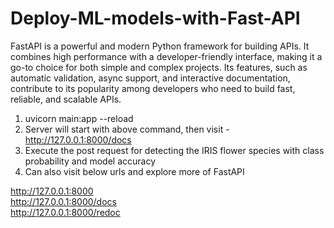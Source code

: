 # Deploy-ML-models-with-Fast-API
FastAPI is a powerful and modern Python framework for building APIs. It combines high performance with a developer-friendly interface, making it a go-to choice for both simple and complex projects. Its features, such as automatic validation, async support, and interactive documentation, contribute to its popularity among developers who need to build fast, reliable, and scalable APIs.


1. uvicorn main:app --reload
2. Server will start with above command, then visit - http://127.0.0.1:8000/docs 
3. Execute the post request for detecting the IRIS flower species with class probability and model accuracy
4. Can also visit below urls and explore more of FastAPI

http://127.0.0.1:8000 <br>
http://127.0.0.1:8000/docs <br>
http://127.0.0.1:8000/redoc <br>

